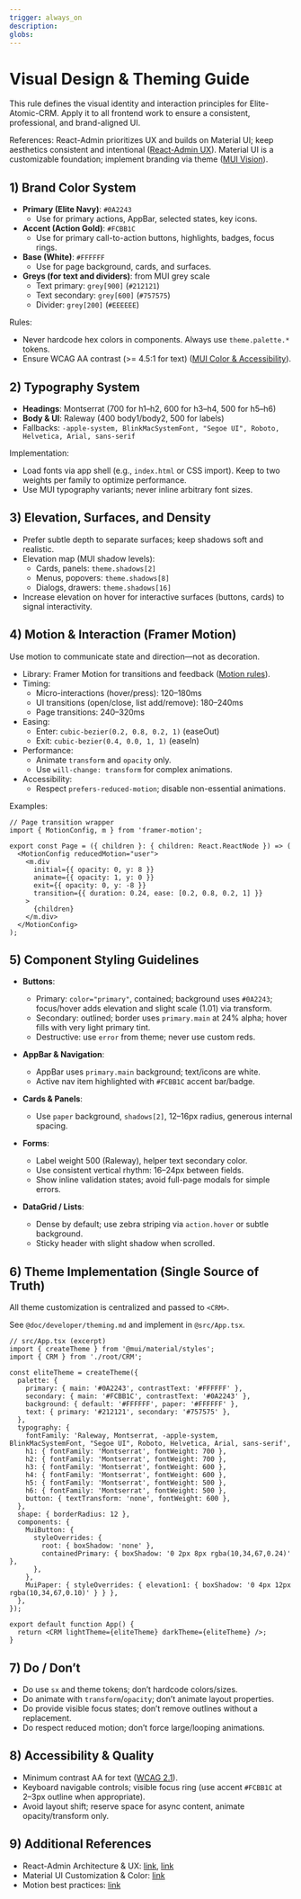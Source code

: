 ```yaml
---
trigger: always_on
description:
globs:
---
```

# Visual Design & Theming Guide

This rule defines the visual identity and interaction principles for Elite-Atomic-CRM. Apply it to all frontend work to ensure a consistent, professional, and brand-aligned UI.

References: React-Admin prioritizes UX and builds on Material UI; keep aesthetics consistent and intentional ([React-Admin UX](https://marmelab.com/react-admin/doc/5.8/Contributing.html)). Material UI is a customizable foundation; implement branding via theme ([MUI Vision](https://mui.com/material-ui/discover-more/vision/)).

## 1) Brand Color System

- **Primary (Elite Navy)**: `#0A2243`
  - Use for primary actions, AppBar, selected states, key icons.
- **Accent (Action Gold)**: `#FCBB1C`
  - Use for primary call-to-action buttons, highlights, badges, focus rings.
- **Base (White)**: `#FFFFFF`
  - Use for page background, cards, and surfaces.
- **Greys (for text and dividers)**: from MUI grey scale
  - Text primary: `grey[900]` (`#212121`)
  - Text secondary: `grey[600]` (`#757575`)
  - Divider: `grey[200]` (`#EEEEEE`)

Rules:
- Never hardcode hex colors in components. Always use `theme.palette.*` tokens.
- Ensure WCAG AA contrast (>= 4.5:1 for text) ([MUI Color & Accessibility](https://mui.com/material-ui/customization/color/)).

## 2) Typography System

- **Headings**: Montserrat (700 for h1–h2, 600 for h3–h4, 500 for h5–h6)
- **Body & UI**: Raleway (400 body1/body2, 500 for labels)
- Fallbacks: `-apple-system, BlinkMacSystemFont, "Segoe UI", Roboto, Helvetica, Arial, sans-serif`

Implementation:
- Load fonts via app shell (e.g., `index.html` or CSS import). Keep to two weights per family to optimize performance.
- Use MUI typography variants; never inline arbitrary font sizes.

## 3) Elevation, Surfaces, and Density

- Prefer subtle depth to separate surfaces; keep shadows soft and realistic.
- Elevation map (MUI shadow levels):
  - Cards, panels: `theme.shadows[2]`
  - Menus, popovers: `theme.shadows[8]`
  - Dialogs, drawers: `theme.shadows[16]`
- Increase elevation on hover for interactive surfaces (buttons, cards) to signal interactivity.

## 4) Motion & Interaction (Framer Motion)

Use motion to communicate state and direction—not as decoration.

- Library: Framer Motion for transitions and feedback ([Motion rules](https://motion.dev/docs/ai-llm-rules)).
- Timing:
  - Micro-interactions (hover/press): 120–180ms
  - UI transitions (open/close, list add/remove): 180–240ms
  - Page transitions: 240–320ms
- Easing:
  - Enter: `cubic-bezier(0.2, 0.8, 0.2, 1)` (easeOut)
  - Exit: `cubic-bezier(0.4, 0.0, 1, 1)` (easeIn)
- Performance:
  - Animate `transform` and `opacity` only.
  - Use `will-change: transform` for complex animations.
- Accessibility:
  - Respect `prefers-reduced-motion`; disable non-essential animations.

Examples:

```tsx
// Page transition wrapper
import { MotionConfig, m } from 'framer-motion';

export const Page = ({ children }: { children: React.ReactNode }) => (
  <MotionConfig reducedMotion="user">
    <m.div
      initial={{ opacity: 0, y: 8 }}
      animate={{ opacity: 1, y: 0 }}
      exit={{ opacity: 0, y: -8 }}
      transition={{ duration: 0.24, ease: [0.2, 0.8, 0.2, 1] }}
    >
      {children}
    </m.div>
  </MotionConfig>
);
```

## 5) Component Styling Guidelines

- **Buttons**:
  - Primary: `color="primary"`, contained; background uses `#0A2243`; focus/hover adds elevation and slight scale (1.01) via transform.
  - Secondary: outlined; border uses `primary.main` at 24% alpha; hover fills with very light primary tint.
  - Destructive: use `error` from theme; never use custom reds.

- **AppBar & Navigation**:
  - AppBar uses `primary.main` background; text/icons are white.
  - Active nav item highlighted with `#FCBB1C` accent bar/badge.

- **Cards & Panels**:
  - Use `paper` background, `shadows[2]`, 12–16px radius, generous internal spacing.

- **Forms**:
  - Label weight 500 (Raleway), helper text secondary color.
  - Use consistent vertical rhythm: 16–24px between fields.
  - Show inline validation states; avoid full-page modals for simple errors.

- **DataGrid / Lists**:
  - Dense by default; use zebra striping via `action.hover` or subtle background.
  - Sticky header with slight shadow when scrolled.

## 6) Theme Implementation (Single Source of Truth)

All theme customization is centralized and passed to `<CRM>`.

See `@doc/developer/theming.md` and implement in `@src/App.tsx`.

```tsx
// src/App.tsx (excerpt)
import { createTheme } from '@mui/material/styles';
import { CRM } from './root/CRM';

const eliteTheme = createTheme({
  palette: {
    primary: { main: '#0A2243', contrastText: '#FFFFFF' },
    secondary: { main: '#FCBB1C', contrastText: '#0A2243' },
    background: { default: '#FFFFFF', paper: '#FFFFFF' },
    text: { primary: '#212121', secondary: '#757575' },
  },
  typography: {
    fontFamily: 'Raleway, Montserrat, -apple-system, BlinkMacSystemFont, "Segoe UI", Roboto, Helvetica, Arial, sans-serif',
    h1: { fontFamily: 'Montserrat', fontWeight: 700 },
    h2: { fontFamily: 'Montserrat', fontWeight: 700 },
    h3: { fontFamily: 'Montserrat', fontWeight: 600 },
    h4: { fontFamily: 'Montserrat', fontWeight: 600 },
    h5: { fontFamily: 'Montserrat', fontWeight: 500 },
    h6: { fontFamily: 'Montserrat', fontWeight: 500 },
    button: { textTransform: 'none', fontWeight: 600 },
  },
  shape: { borderRadius: 12 },
  components: {
    MuiButton: {
      styleOverrides: {
        root: { boxShadow: 'none' },
        containedPrimary: { boxShadow: '0 2px 8px rgba(10,34,67,0.24)' },
      },
    },
    MuiPaper: { styleOverrides: { elevation1: { boxShadow: '0 4px 12px rgba(10,34,67,0.10)' } } },
  },
});

export default function App() {
  return <CRM lightTheme={eliteTheme} darkTheme={eliteTheme} />;
}
```

## 7) Do / Don’t

- Do use `sx` and theme tokens; don’t hardcode colors/sizes.
- Do animate with `transform`/`opacity`; don’t animate layout properties.
- Do provide visible focus states; don’t remove outlines without a replacement.
- Do respect reduced motion; don’t force large/looping animations.

## 8) Accessibility & Quality

- Minimum contrast AA for text ([WCAG 2.1](https://mui.com/material-ui/customization/color/)).
- Keyboard navigable controls; visible focus ring (use accent `#FCBB1C` at 2–3px outline when appropriate).
- Avoid layout shift; reserve space for async content, animate opacity/transform only.

## 9) Additional References

- React-Admin Architecture & UX: [link](https://marmelab.com/react-admin/doc/5.8/Architecture.html), [link](https://marmelab.com/react-admin/doc/5.8/Contributing.html)
- Material UI Customization & Color: [link](https://mui.com/material-ui/customization/color/)
- Motion best practices: [link](https://motion.dev/docs/ai-llm-rules)

